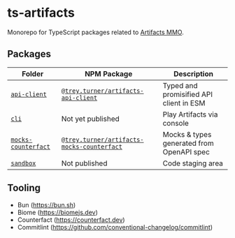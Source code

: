# ts-artifacts

Monorepo for TypeScript packages related to [Artifacts MMO](https://artifactsmmo.com).

## Packages

| Folder                                             | NPM Package                                                                                                          | Description                               |
|----------------------------------------------------|----------------------------------------------------------------------------------------------------------------------|-------------------------------------------|
| [`api-client`](packages/api-client/)               | [`@trey.turner/artifacts-api-client`](https://www.npmjs.com/package/@trey.turner/artifacts-api-client)               | Typed and promisified API client in ESM   |
| [`cli`](packages/cli/)                             | Not yet published                                                                                                    | Play Artifacts via console                |
| [`mocks-counterfact`](packages/mocks-counterfact/) | [`@trey.turner/artifacts-mocks-counterfact`](https://www.npmjs.com/package/@trey.turner/artifacts-mocks-counterfact) | Mocks & types generated from OpenAPI spec |
| [`sandbox`](packages/api-client/)                  | Not published                                                                                                        | Code staging area                         |

## Tooling

- Bun (<https://bun.sh>)
- Biome (<https://biomejs.dev>)
- Counterfact (<https://counterfact.dev>)
- Commitlint (<https://github.com/conventional-changelog/commitlint>)
